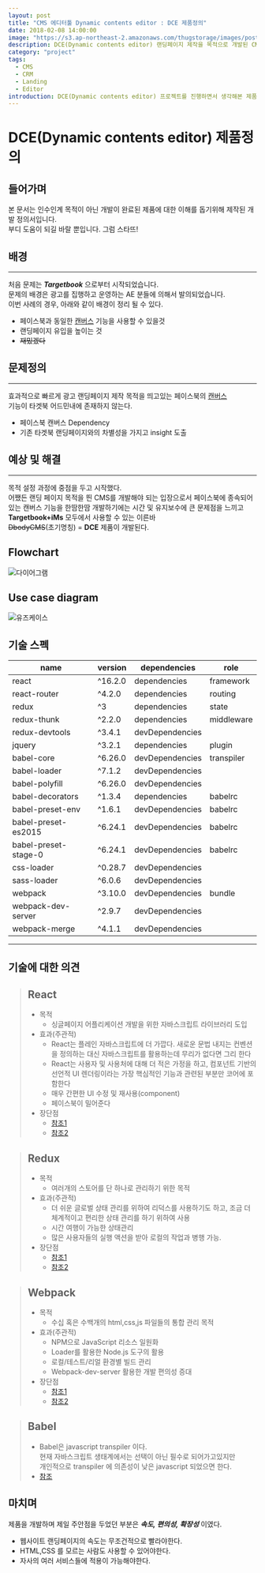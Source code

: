 ```yaml
---
layout: post
title: "CMS 에디터툴 Dynamic contents editor : DCE 제품정의"
date: 2018-02-08 14:00:00
image: "https://s3.ap-northeast-2.amazonaws.com/thugstorage/images/postcover/dcecover2.jpg"
description: DCE(Dynamic contents editor) 랜딩페이지 제작을 목적으로 개발된 CMS 툴입니다.
category: "project"
tags:
  - CMS
  - CRM
  - Landing
  - Editor
introduction: DCE(Dynamic contents editor) 프로젝트를 진행하면서 생각해본 제품정의를 공유하고자 합니다. 프로젝트를 진행하면서 겪었던 문제점 및 해결방법 또한 유저케이스 및 플로우차트를 통해 프로젝트의 세부내용을 간략하게 공유하고자 합니다.
---
```


# DCE(Dynamic contents editor) 제품정의

## **들어가며**

본 문서는 인수인계 목적이 아닌
개발이 완료된 제품에 대한 이해를 돕기위해 제작된 개발 정의서입니다.<br />
부디 도움이 되길 바랄 뿐입니다. 그럼 스타뜨!

## **배경**

---

처음 문제는 **_Targetbook_** 으로부터 시작되었습니다.<br />
문제의 배경은 광고를 집행하고 운영하는 AE 분들에 의해서 발의되었습니다.<br />
이번 사례의 경우, 아래와 같이 배경이 정리 될 수 있다.

- 페이스북과 동일한 [캔버스](https://www.facebook.com/business/learn/facebook-create-ad-canvas-ads) 기능을 사용할 수 있을것
- 랜딩페이지 유입을 높이는 것
- ~~재밌겠다~~

## **문제정의**

---

효과적으로 빠르게 광고 랜딩페이지 제작 목적을 띄고있는 페이스북의 [캔버스](https://www.facebook.com/business/learn/facebook-create-ad-canvas-ads)<br />
기능이 타겟북 어드민내에 존재하지 않는다.

- 페이스북 캔버스 Dependency
- 기존 타겟북 랜딩페이지와의 차별성을 가지고 insight 도출

## **예상 및 해결**

---

목적 설정 과정에 중점을 두고 시작했다.<br />
어쨌든 랜딩 페이지 목적을 띈 CMS를 개발해야 되는 입장으로서
페이스북에 종속되어있는 캔버스 기능을 한땀한땀 개발하기에는 시간 및 유지보수에
큰 문제점을 느끼고 **Targetbook+iMs** 모두에서 사용할 수 있는 이른바<br />
~~DbodyCMS~~(초기명칭) = **DCE** 제품이 개발된다.

## **Flowchart**

![다이어그램](https://s3.ap-northeast-2.amazonaws.com/thugstorage/images/post/DCE_FE.png)

## **Use case diagram**

![유즈케이스](https://s3.ap-northeast-2.amazonaws.com/thugstorage/images/post/dce_usecase.png)

## **기술 스펙**

| name                 | version | dependencies    | role       |
| -------------------- | ------- | --------------- | ---------- |
| react                | ^16.2.0 | dependencies    | framework  |
| react-router         | ^4.2.0  | dependencies    | routing    |
| redux                | ^3      | dependencies    | state      |
| redux-thunk          | ^2.2.0  | dependencies    | middleware |
| redux-devtools       | ^3.4.1  | devDependencies |            |
| jquery               | ^3.2.1  | dependencies    | plugin     |
| babel-core           | ^6.26.0 | devDependencies | transpiler |
| babel-loader         | ^7.1.2  | devDependencies |            |
| babel-polyfill       | ^6.26.0 | devDependencies |            |
| babel-decorators     | ^1.3.4  | dependencies    | babelrc    |
| babel-preset-env     | ^1.6.1  | devDependencies | babelrc    |
| babel-preset-es2015  | ^6.24.1 | devDependencies | babelrc    |
| babel-preset-stage-0 | ^6.24.1 | devDependencies | babelrc    |
| css-loader           | ^0.28.7 | devDependencies |            |
| sass-loader          | ^6.0.6  | devDependencies |            |
| webpack              | ^3.10.0 | devDependencies | bundle     |
| webpack-dev-server   | ^2.9.7  | devDependencies |            |
| webpack-merge        | ^4.1.1  | devDependencies |            |

---

## **기술에 대한 의견**

> ## React
>
> - 목적
>   - 싱글페이지 어플리케이션 개발을 위한 자바스크립트 라이브러리 도입
> - 효과(주관적)
>   - React는 플레인 자바스크립트에 더 가깝다. 새로운 문법 내지는 컨벤션을 정의하는 대신 자바스크립트를 활용하는데 무리가 없다면 그리 한다
>   - React는 사용자 및 사용처에 대해 더 적은 가정을 하고, 컴포넌트 기반의 선언적 UI 렌더링이라는 가장 핵심적인 기능과 관련된 부분만 코어에 포함한다
>   - 매우 간편한 UI 수정 및 재사용(component)
>   - 페이스북이 밀어준다
> - 장단점
>   - [참조1](https://medium.com/@RianCommunity/react%EC%9D%98-%ED%83%84%EC%83%9D%EB%B0%B0%EA%B2%BD%EA%B3%BC-%ED%8A%B9%EC%A7%95-4190d47a28f)
>   - [참조2](https://joshua1988.github.io/web_dev/vue-or-react/)

> ## Redux
>
> - 목적
>   - 여러개의 스토어를 단 하나로 관리하기 위한 목적
> - 효과(주관적)
>   - 더 쉬운 글로벌 상태 관리를 위하여 리덕스를 사용하기도 하고, 조금 더 체계적이고 편리한 상태 관리를 하기 위하여 사용
>   - 시간 여행이 가능한 상태관리
>   - 많은 사용자들의 실행 액션을 받아 로컬의 작업과 병행 가능.
> - 장단점
>   - [참조1](http://ibrahimovic.tistory.com/31)
>   - [참조2](https://velopert.com/3533)

> ## Webpack
>
> - 목적
>   - 수십 혹은 수백개의 html,css,js 파일들의 통합 관리 목적
> - 효과(주관적)
>   - NPM으로 JavaScript 리소스 일원화
>   - Loader를 활용한 Node.js 도구의 활용
>   - 로컬/테스트/리얼 환경별 빌드 관리
>   - Webpack-dev-server 활용한 개발 편의성 증대
> - 장단점
>   - [참조1](https://medium.com/@ljs0705/spa-single-page-app-%EC%97%90%EC%84%9C-webpack%EC%9D%84-%EC%82%AC%EC%9A%A9%ED%95%98%EB%8A%94-%EC%9D%B4%EC%9C%A0-ce7d3f82fe9)
>   - [참조2](https://dev.zzoman.com/2017/09/04/why-do-you-need-to-learn-about-webpack/)

> ## Babel
>
> - Babel은 javascript transpiler 이다.\
>   현재 자바스크립트 생태계에서는 선택이 아닌 필수로 되어가고있지만\
>   개인적으로 transpiler 에 의존성이 낮은 javascript 되었으면 한다.
> - [참조](https://moon9342.github.io/javascript-babel)

## **마치며**

제품을 개발하며 제일 주안점을 두었던 부분은 **_속도, 편의성, 확장성_** 이였다.

- 웹사이트 랜딩페이지의 속도는 무조건적으로 빨라야한다.
- HTML,CSS 를 모르는 사람도 사용할 수 있어야한다.
- 자사의 여러 서비스들에 적용이 가능해야한다.
